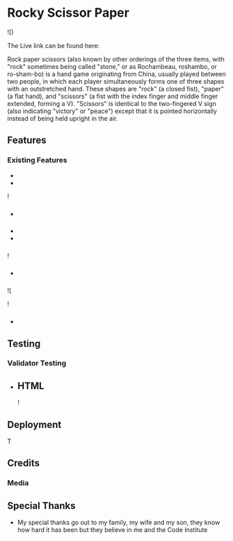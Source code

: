 # Rocky Scissor Paper


![)

The Live link can be found here:  





Rock paper scissors (also known by other orderings of the three items, with "rock" sometimes being called "stone," or as Rochambeau, roshambo, or ro-sham-bo) is a hand game originating from China, usually played between two people, in which each player simultaneously forms one of three shapes with an outstretched hand. These shapes are "rock" (a closed fist), "paper" (a flat hand), and "scissors" (a fist with the index finger and middle finger extended, forming a V). "Scissors" is identical to the two-fingered V sign (also indicating "victory" or "peace") except that it is pointed horizontally instead of being held upright in the air.
## Features

### Existing Features

-

  - 
  
  !
    
  - ### 
  - 
-
### 
 
 
!


- ### 
 ![
 
 
 !



### 
  -


## Testing 

### Validator Testing 

- HTML
  - 
  
  !


  
## Deployment

T

## Credits 




### Media




## Special Thanks

- My special thanks go out to my family, my wife and my son, they know how hard it has been but they believe in me and the Code Institute 
